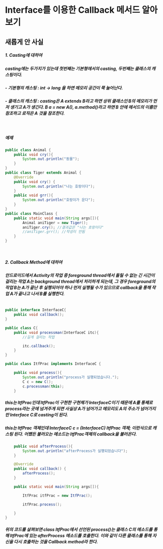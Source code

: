 # Interface를 이용한 Callback 메서드 알아보기

## 새롭게 안 사실

##### 1. Casting에 대하여
##### casting에는 두가지가 있는데 첫번째는 기본형에서의 casting, 두번째는 클래스의 캐스팅이다.
##### - 기본형의 캐스팅 : int -> long 을 하면 메모리 공간이 쭉 늘어난다.
##### - 클래스의 캐스팅 : casting은 A extends B라고 하면 상위 클래스인 B의 메모리가 먼저 생기고 A가 생긴다. B a = new A(), a.method()라고 하면 B 안에 메서드의 이름만 참조하고 로직은 A 것을 참조한다.
<br>

##### 예제

```java
public class Animal {
	public void cry(){
		System.out.println("동물");
	}
}
public class Tiger extends Animal {
	@Override
	public void cry() {		
		System.out.println("나는 호랑이다");
	}
	public void grr(){
		System.out.println("호랑이가 운다");
	}
}
public class MainClass {
	public static void main(String args[]){		
		Animal aniTiger = new Tiger();
		aniTiger.cry(); //결과값은 "나는 호랑이다"
		//aniTiger.grr(); //작성이 안됨		
	}
}
```

<br>

##### 2. Callback Method에 대하여
##### 안드로이드에서 Activity의 작업 중 foreground thread에서 돌릴 수 없는 긴 시간이 걸리는 작업 A는 background thread에서 처리하게 되는데, 그 경우 foreground의 작업 B는 A가 끝난 후 실행되어야 하나 먼저 실행될 수가 있으므로 callback을 통해 작업 A가 끝나고 나서 B를 실행한다.

```java

public interface InterfaceC{
	public void callback();
}

public class C{
	public void processman(InterfaceC itc){
		//길게 걸리는 작업

		itc.callback();
	}
}

public class ItfPrac implements InterfaceC {

	public void process(){
		System.out.println("process가 실행되었습니다.");
		C c = new C();
		c.processman(this);
	}
  ```

  ##### this는 ItfPrac인데 ItfPrac이 구현한 구현체가 InterfaceC이기 때문에 A를 통째로 process라는 곳에 넘겨주게 되면 사실상 A가 넘어가고 메모리도 A의 주소가 넘어가지만 Interface C로 casting이 된다.
  ##### this는 ItfPrac 객체인데 InterfaceC c = (InterfaceC) ItfPrac 객체; 이런식으로 캐스팅 된다. 어쨌든 불러오는 메소드는 ItfPrac객체의 callback을 불러온다.

```java
	public void afterProcess(){
		System.out.println("afterProcess가 실행되었습니다");		
	}

	@Override
	public void callback() {
		afterProcess();		
	}

	public static void main(String args[]){

		ItfPrac itfPrac = new ItfPrac();

		itfPrac.process();

	}
}
```

##### 위의 코드를 살펴보면 class ItfPrac에서 선언된 process()는 클래스 C의 메소드를 통해 ItfPrac에 있는 afterProcess 메소드를 호출한다. 이와 같이 다른 클래스를 통해 자신을 다시 호출하는 것을 Callback method라 한다.
